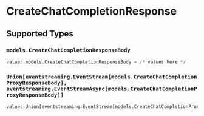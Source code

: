 # CreateChatCompletionResponse


## Supported Types

### `models.CreateChatCompletionResponseBody`

```python
value: models.CreateChatCompletionResponseBody = /* values here */
```

### `Union[eventstreaming.EventStream[models.CreateChatCompletionProxyResponseBody], eventstreaming.EventStreamAsync[models.CreateChatCompletionProxyResponseBody]]`

```python
value: Union[eventstreaming.EventStream[models.CreateChatCompletionProxyResponseBody], eventstreaming.EventStreamAsync[models.CreateChatCompletionProxyResponseBody]] = /* values here */
```

